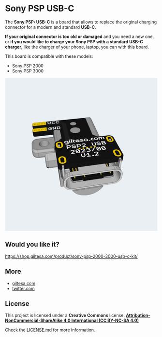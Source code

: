 # Sony PSP USB-C

The **Sony PSP: USB-C** is a board that allows to replace the original charging connector for a modern and standard **USB-C**.

**If your original connector is too old or damaged** and you need a new one, or **if you would like to charge your Sony PSP with a standard USB-C charger**, like the charger of your phone, laptop, you can with this board.

This board is compatible with these models:

*   Sony PSP 2000
*   Sony PSP 3000

![Sony-PSP-USB-C](https://raw.githubusercontent.com/giltesa/Sony-PSP2-USB-C-Kit/master/4.%20Photos/Sony%20PSP2%20v1.2.jpg)


## Would you like it?

https://shop.giltesa.com/product/sony-psp-2000-3000-usb-c-kit/


## More

- [giltesa.com](https://giltesa.com "giltesa.com")
- [twitter.com](https://twitter.com/giltesa "twitter.com")


## License

This project is licensed under a **Creative Commons** license:
**[Attribution-NonCommercial-ShareAlike 4.0 International (CC BY-NC-SA 4.0) ](https://creativecommons.org/licenses/by-nc-sa/4.0/)**

Check the [LICENSE.md](LICENSE.md) for more information.